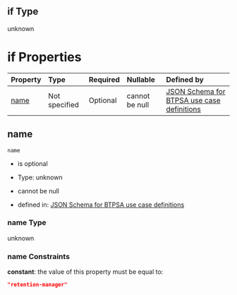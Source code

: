 ## if Type

unknown

# if Properties

| Property      | Type          | Required | Nullable       | Defined by                                                                                                                                                                                                        |
| :------------ | :------------ | :------- | :------------- | :---------------------------------------------------------------------------------------------------------------------------------------------------------------------------------------------------------------- |
| [name](#name) | Not specified | Optional | cannot be null | [JSON Schema for BTPSA use case definitions](btpsa-usecase-properties-services-items-allof-1-then-allof-97-if-properties-name.md "undefined#/properties/services/items/allOf/1/then/allOf/97/if/properties/name") |

## name



`name`

*   is optional

*   Type: unknown

*   cannot be null

*   defined in: [JSON Schema for BTPSA use case definitions](btpsa-usecase-properties-services-items-allof-1-then-allof-97-if-properties-name.md "undefined#/properties/services/items/allOf/1/then/allOf/97/if/properties/name")

### name Type

unknown

### name Constraints

**constant**: the value of this property must be equal to:

```json
"retention-manager"
```

